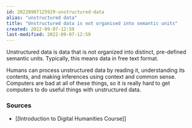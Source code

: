 ```yaml
---
id: 20220907125929-unstructured-data
alias: "unstructured data"
title: "Unstructured data is not organised into semantic units"
created: 2022-09-07-12:59
last-modified: 2022-09-07-12:59
---
```


Unstructured data is data that is not organized into distinct, pre-defined semantic units. Typically, this means data in free text format. 

Humans can process unstructured data by reading it, understanding its contents, and making inferences using context and common sense. Computers are bad at all of these things, so it is really hard to get computers to do useful things with unstructured data.

### Sources

- [[Introduction to Digital Humanities Course]]